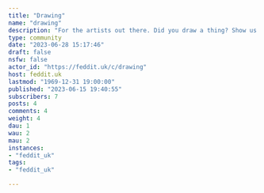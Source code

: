 ```yaml
---
title: "Drawing" 
name: "drawing"
description: "For the artists out there. Did you draw a thing? Show us the thing!"
type: community
date: "2023-06-28 15:17:46"
draft: false
nsfw: false
actor_id: "https://feddit.uk/c/drawing"
host: feddit.uk
lastmod: "1969-12-31 19:00:00"
published: "2023-06-15 19:40:55"
subscribers: 7
posts: 4
comments: 4
weight: 4
dau: 1
wau: 2
mau: 2
instances:
- "feddit_uk"
tags: 
- "feddit_uk"

---
```

